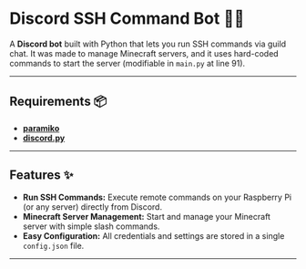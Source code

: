 # Discord SSH Command Bot 🤖🔑

A **Discord bot** built with Python that lets you run SSH commands via guild chat. It was made to manage Minecraft servers, and it uses hard-coded commands to start the server (modifiable in `main.py` at line 91).

---

## Requirements 📦

- [**paramiko**](https://pypi.org/project/paramiko/)
- [**discord.py**](https://pypi.org/project/discord.py/)

---

## Features ✨

- **Run SSH Commands:** Execute remote commands on your Raspberry Pi (or any server) directly from Discord.
- **Minecraft Server Management:** Start and manage your Minecraft server with simple slash commands.
- **Easy Configuration:** All credentials and settings are stored in a single `config.json` file.

---

